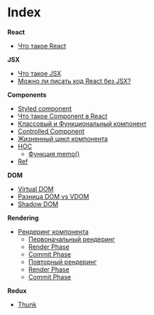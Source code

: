 # Index
**React**
- [Что такое React](./01.react.md/#что-такое-react)

**JSX**
- [Что такое JSX](./02.JSX.md/#jsx)
- [Можно ли писать код React без JSX?](./03.React-without-JSX.md/#можно-ли-использовать-react-без-jsx)

**Components**
- [Styled component](./04.styled-component.md/#styled-component)
- [Что такое Component в React](./05.component-definition.md/#что-такое-component)
- [Классовый и Функциональный компонент](./14.Component-class-functional.md/#class-vs-functional-component)
- [Controlled Component](./10.controlled-component.md/#управляемый-компонент)
- [Жизненный цикл компонента](./11.component-life-cycle.md/#жизненный-цикл-компонента)
- [HOC](./13.HOC.md/#компонент-высшего-порядка-hoc)
  - [Функция memo()](./12.memo.md/#функция-memo)
- [Ref](./15.ref.md/#ref)

**DOM**
- [Virtual DOM](./06.virtual-DOM.md/#virtual-dom)
- [Разница DOM vs VDOM](./07.dom-vs-vdom.md/#разница-dom-и-virtual-dom)
- [Shadow DOM](08.shadow-dom.md/#shadow-dom)
 
**Rendering**
- [Рендеринг компонента](./09.rendering-component.md/#рендеринг-компонента)
  - [Первоначальный рендеринг](./09.rendering-component.md/#initial-render-react-app)
  - [Render Phase](./09.rendering-component.md/#-render-phase)
  - [Commit Phase](./09.rendering-component.md/#-commit-phase)
  - [Повторный рендеринг](./09.rendering-component.md/#re-render-react-app)
  - [Render Phase](./09.rendering-component.md/#-render-phase-1)
  - [Commit Phase](./09.rendering-component.md/#-commit-phase-1)

**Redux**
- [Thunk]()
